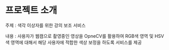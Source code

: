 # 프로젝트 소개

주제 : 색각 이상자를 위한 강의 보조 서비스

내용 : 사용자가 웹캠으로 촬영중인 영상을 OpneCV를 활용하여 RGB색 영역 및 HSV색 영역에 대해서 해당 사용자에 적합한 색상 보정을 하도록 서비스를 제공
